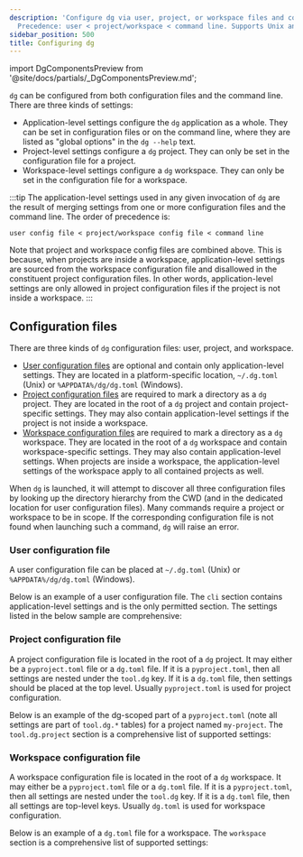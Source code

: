 ```yaml
---
description: 'Configure dg via user, project, or workspace files and command line.
  Precedence: user < project/workspace < command line. Supports Unix and Windows paths.'
sidebar_position: 500
title: Configuring dg
---
```


import DgComponentsPreview from '@site/docs/partials/\_DgComponentsPreview.md';

<DgComponentsPreview />

`dg` can be configured from both configuration files and the command line.
There are three kinds of settings:

- Application-level settings configure the `dg` application as a whole. They can be set
  in configuration files or on the command line, where they are listed as
  "global options" in the `dg --help` text.
- Project-level settings configure a `dg` project. They can only be
  set in the configuration file for a project.
- Workspace-level settings configure a `dg` workspace. They can only
  be set in the configuration file for a workspace.

:::tip
The application-level settings used in any given invocation of `dg` are the
result of merging settings from one or more configuration files and the command
line. The order of precedence is:

```
user config file < project/workspace config file < command line
```

Note that project and workspace config files are combined above. This is
because, when projects are inside a workspace, application-level settings are
sourced from the workspace configuration file and disallowed in the constituent
project configuration files. In other words, application-level settings are
only allowed in project configuration files if the project is not inside a
workspace.
:::

## Configuration files

There are three kinds of `dg` configuration files: user, project, and workspace.

- [User configuration files](#user-configuration-file) are optional and contain only application-level settings. They are located in a platform-specific location, `~/.dg.toml` (Unix) or `%APPDATA%/dg/dg.toml` (Windows).
- [Project configuration files](#project-configuration-file) are required to mark a directory as a `dg` project. They are located in the root of a `dg` project and contain project-specific settings. They may also contain application-level settings if the project is not inside a workspace.
- [Workspace configuration files](#workspace-configuration-file) are required to mark a directory as a `dg` workspace. They are located in the root of a `dg` workspace and contain workspace-specific settings. They may also contain application-level settings. When projects are inside a workspace, the application-level settings of the workspace apply to all contained projects as well.

When `dg` is launched, it will attempt to discover all three configuration files by looking up the directory hierarchy from the CWD (and in the dedicated location for user configuration files). Many commands require a project or workspace to be in scope. If the corresponding configuration file is not found when launching such a command, `dg` will raise an error.

### User configuration file

A user configuration file can be placed at `~/.dg.toml` (Unix) or
`%APPDATA%/dg/dg.toml` (Windows).

Below is an example of a user configuration file. The `cli` section contains
application-level settings and is the only permitted section. The settings
listed in the below sample are comprehensive:

<CodeExample
  path="docs_snippets/docs_snippets/guides/dg/configuring-dg/user-config.toml"
  title=".dg.toml"
  language="toml"
/>

### Project configuration file

A project configuration file is located in the root of a `dg` project. It may
either be a `pyproject.toml` file or a `dg.toml` file. If it is a
`pyproject.toml`, then all settings are nested under the `tool.dg` key. If it
is a `dg.toml` file, then settings should be placed at the top level. Usually
`pyproject.toml` is used for project configuration.

Below is an example of the dg-scoped part of a `pyproject.toml` (note all settings are part of `tool.dg.*` tables) for a project named `my-project`. The `tool.dg.project` section is a comprehensive list of supported settings:

<CodeExample
  path="docs_snippets/docs_snippets/guides/dg/configuring-dg/project-config.toml"
  title="pyproject.toml"
  language="toml"
/>

### Workspace configuration file

A workspace configuration file is located in the root of a `dg` workspace. It
may either be a `pyproject.toml` file or a `dg.toml` file. If it is a `pyproject.toml`,
then all settings are nested under the `tool.dg` key. If it is a `dg.toml` file,
then all settings are top-level keys. Usually `dg.toml` is used for workspace
configuration.

Below is an example of a `dg.toml` file for a workspace. The
`workspace` section is a comprehensive list of supported settings:

<CodeExample
  path="docs_snippets/docs_snippets/guides/dg/configuring-dg/workspace-config.toml"
  title="dg.toml"
  language="toml"
/>
